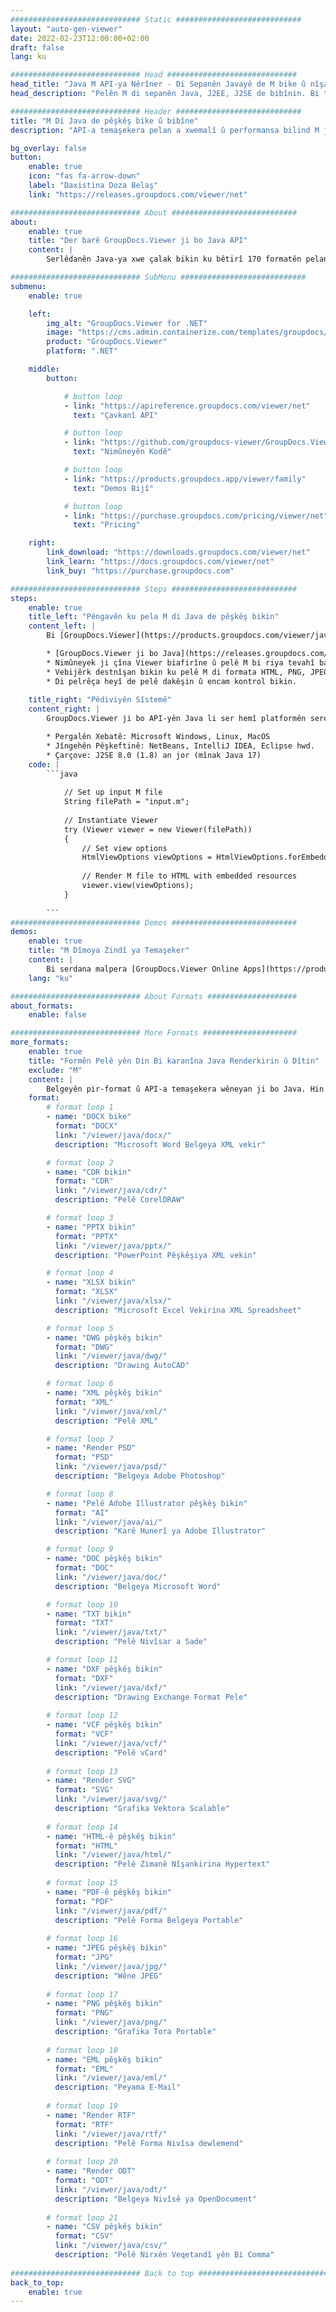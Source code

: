 ```yaml
---
############################# Static ############################
layout: "auto-gen-viewer"
date: 2022-02-23T12:00:00+02:00
draft: false
lang: ku

############################# Head #############################
head_title: "Java M API-ya Nêrîner - Di Sepanên Javayê de M bike û nîşan bide"
head_description: "Pelên M di sepanên Java, J2EE, J2SE de bibînin. Bi taybetmendiyên pêşkeftî ve ji bo birêvebirina vebijarkên dîtina belgeyan piştgirî dide dîtina 170+ formatên pelge û pelê wêneyê di HTML, PDF an moda wêneyê de."

############################# Header ############################
title: "M Di Java de pêşkêş bike û bibîne" 
description: "API-a temaşekera pelan a xwemalî û performansa bilind M ji bo sepanên bingehîn ên Java, J2EE û J2SE, piştgirî dide cûrbecûr taybetmendiyên zêde ji bo xweşkirina xuyangê forma belgeya derketinê." 

bg_overlay: false
button:
    enable: true
    icon: "fas fa-arrow-down"
    label: "Daxistina Doza Belaş"
    link: "https://releases.groupdocs.com/viewer/net"

############################# About ############################
about:
    enable: true
    title: "Der barê GroupDocs.Viewer ji bo Java API" 
    content: |
        Serlêdanên Java-ya xwe çalak bikin ku bêtirî 170 formatên pelan di modên HTML, PDF an wêneyê de bi karanîna GroupDocs.Viewer ji bo API-yên Java-yê bêyî ku nermalava zêde hatî saz kirin nîşan bidin; wek Microsoft Office, Apache Open Office, Adobe Acrobat Reader hwd. Pêşdebir dikarin bi hêsanî hemî wêne û celebên belgeyên populer ên wekî Microsoft Office, OpenDocument, HTML, PDF, Archive, Diagrams, Photoshop, AutoCAD û formatên zimanê bernamesaziyê di hundurê sepanên Java de bibînin. rendering bi lez û herî bilind.

############################# SubMenu ############################
submenu:
    enable: true

    left:
        img_alt: "GroupDocs.Viewer for .NET"
        image: "https://cms.admin.containerize.com/templates/groupdocs/images/product-logos/90x90-noborder/groupdocs-viewer-net.png"
        product: "GroupDocs.Viewer"
        platform: ".NET"

    middle:
        button:

            # button loop
            - link: "https://apireference.groupdocs.com/viewer/net"
              text: "Çavkanî API"

            # button loop
            - link: "https://github.com/groupdocs-viewer/GroupDocs.Viewer-for-.NET"
              text: "Nimûneyên Kodê"

            # button loop
            - link: "https://products.groupdocs.app/viewer/family"
              text: "Demos Bijî"

            # button loop
            - link: "https://purchase.groupdocs.com/pricing/viewer/net"
              text: "Pricing"

    right:
        link_download: "https://downloads.groupdocs.com/viewer/net"
        link_learn: "https://docs.groupdocs.com/viewer/net"
        link_buy: "https://purchase.groupdocs.com"

############################# Steps ############################
steps:
    enable: true
    title_left: "Pêngavên ku pela M di Java de pêşkêş bikin" 
    content_left: |
        Bi [GroupDocs.Viewer](https://products.groupdocs.com/viewer/java/) hûn dikarin di çend gavan de M li HTML, JPEG, PNG an PDF bidin.

        * [GroupDocs.Viewer ji bo Java](https://releases.groupdocs.com/viewer/java/) wekî girêdayî projeya xwe zêde bikin. 
        * Nimûneyek ji çîna Viewer biafirîne û pelê M bi riya tevahî bar bike. 
        * Vebijêrk destnîşan bikin ku pelê M di formata HTML, PNG, JPEG an PDF de were pêşkêş kirin. 
        * Di pelrêça heyî de pelê dakêşin û encam kontrol bikin. 
        
    title_right: "Pêdiviyên Sîstemê" 
    content_right: |
        GroupDocs.Viewer ji bo API-yên Java li ser hemî platformên sereke û pergalên xebitandinê têne piştgirî kirin. Berî ku hûn koda jêrîn bicîh bikin, ji kerema xwe pê ewle bibin ku we şertên jêrîn li ser pergala we hatine saz kirin.

        * Pergalên Xebatê: Microsoft Windows, Linux, MacOS 
        * Jîngehên Pêşkeftinê: NetBeans, IntelliJ IDEA, Eclipse hwd. 
        * Çarçove: J2SE 8.0 (1.8) an jor (mînak Java 17) 
    code: |
        ```java
                        
            // Set up input M file
            String filePath = "input.m";
        
            // Instantiate Viewer
            try (Viewer viewer = new Viewer(filePath))
            {
            	// Set view options 
            	HtmlViewOptions viewOptions = HtmlViewOptions.forEmbeddedResources();
                    
            	// Render M file to HTML with embedded resources
            	viewer.view(viewOptions);
            }
             
        ```
############################# Demos ############################
demos:
    enable: true
    title: "M Dîmoya Zindî ya Temaşeker"
    content: |
        Bi serdana malpera [GroupDocs.Viewer Online Apps](https://products.groupdocs.app/viewer/m) niha pelê M bibînin.
    lang: "ku"

############################# About Formats ####################
about_formats:
    enable: false

############################# More Formats #####################
more_formats:
    enable: true
    title: "Formên Pelê yên Din Bi karanîna Java Renderkirin û Dîtin"
    exclude: "M"
    content: |
        Belgeyên pir-format û API-a temaşekera wêneyan ji bo Java. Hin formatên pelê yên populer ên li jêr bêyî temaşevanên derveyî bibînin.
    format: 
        # format loop 1
        - name: "DOCX bike"
          format: "DOCX"
          link: "/viewer/java/docx/"
          description: "Microsoft Word Belgeya XML vekir" 

        # format loop 2
        - name: "CDR bikin" 
          format: "CDR"
          link: "/viewer/java/cdr/"
          description: "Pelê CorelDRAW" 

        # format loop 3
        - name: "PPTX bikin"
          format: "PPTX"
          link: "/viewer/java/pptx/"
          description: "PowerPoint Pêşkêşiya XML vekin" 

        # format loop 4
        - name: "XLSX bikin"
          format: "XLSX"
          link: "/viewer/java/xlsx/"
          description: "Microsoft Excel Vekirina XML Spreadsheet" 

        # format loop 5
        - name: "DWG pêşkêş bikin"
          format: "DWG"
          link: "/viewer/java/dwg/"
          description: "Drawing AutoCAD"

        # format loop 6
        - name: "XML pêşkêş bikin"
          format: "XML"
          link: "/viewer/java/xml/"
          description: "Pelê XML"

        # format loop 7
        - name: "Render PSD"
          format: "PSD"
          link: "/viewer/java/psd/"
          description: "Belgeya Adobe Photoshop"

        # format loop 8
        - name: "Pelê Adobe Illustrator pêşkêş bikin"
          format: "AI"
          link: "/viewer/java/ai/"
          description: "Karê Hunerî ya Adobe Illustrator"

        # format loop 9
        - name: "DOC pêşkêş bikin"
          format: "DOC"
          link: "/viewer/java/doc/"
          description: "Belgeya Microsoft Word" 

        # format loop 10
        - name: "TXT bikin" 
          format: "TXT"
          link: "/viewer/java/txt/"
          description: "Pelê Nivîsar a Sade" 

        # format loop 11
        - name: "DXF pêşkêş bikin" 
          format: "DXF"
          link: "/viewer/java/dxf/"
          description: "Drawing Exchange Format Pele"  
          
        # format loop 12
        - name: "VCF pêşkêş bikin"
          format: "VCF"
          link: "/viewer/java/vcf/"
          description: "Pelê vCard"  
              
        # format loop 13
        - name: "Render SVG"
          format: "SVG"
          link: "/viewer/java/svg/"
          description: "Grafika Vektora Scalable" 
          
        # format loop 14
        - name: "HTML-ê pêşkêş bikin"
          format: "HTML"
          link: "/viewer/java/html/"
          description: "Pelê Zimanê Nîşankirina Hypertext" 
          
        # format loop 15
        - name: "PDF-ê pêşkêş bikin"
          format: "PDF"
          link: "/viewer/java/pdf/"
          description: "Pelê Forma Belgeya Portable"
          
        # format loop 16
        - name: "JPEG pêşkêş bikin"
          format: "JPG"
          link: "/viewer/java/jpg/"
          description: "Wêne JPEG"
          
        # format loop 17
        - name: "PNG pêşkêş bikin"
          format: "PNG"
          link: "/viewer/java/png/"
          description: "Grafika Tora Portable" 
          
        # format loop 18
        - name: "EML pêşkêş bikin"
          format: "EML"
          link: "/viewer/java/eml/"
          description: "Peyama E-Mail" 
          
        # format loop 19
        - name: "Render RTF"
          format: "RTF"
          link: "/viewer/java/rtf/"
          description: "Pelê Forma Nivîsa dewlemend" 
          
        # format loop 20
        - name: "Render ODT"
          format: "ODT"
          link: "/viewer/java/odt/"
          description: "Belgeya Nivîsê ya OpenDocument" 
          
        # format loop 21
        - name: "CSV pêşkêş bikin"
          format: "CSV"
          link: "/viewer/java/csv/"
          description: "Pelê Nirxên Veqetandî yên Bi Comma" 
          
############################# Back to top ###############################
back_to_top:
    enable: true
---
```


